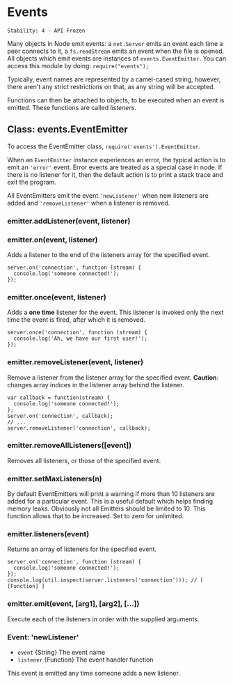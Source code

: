 # Events

    Stability: 4 - API Frozen

<!--type=module-->

Many objects in Node emit events: a `net.Server` emits an event each time
a peer connects to it, a `fs.readStream` emits an event when the file is
opened. All objects which emit events are instances of `events.EventEmitter`.
You can access this module by doing: `require("events");`

Typically, event names are represented by a camel-cased string, however,
there aren't any strict restrictions on that, as any string will be accepted.

Functions can then be attached to objects, to be executed when an event
is emitted. These functions are called _listeners_.


## Class: events.EventEmitter

To access the EventEmitter class, `require('events').EventEmitter`.

When an `EventEmitter` instance experiences an error, the typical action is
to emit an `'error'` event.  Error events are treated as a special case in node.
If there is no listener for it, then the default action is to print a stack
trace and exit the program.

All EventEmitters emit the event `'newListener'` when new listeners are
added and `'removeListener'` when a listener is removed.

### emitter.addListener(event, listener)
### emitter.on(event, listener)

Adds a listener to the end of the listeners array for the specified event.

    server.on('connection', function (stream) {
      console.log('someone connected!');
    });

### emitter.once(event, listener)

Adds a **one time** listener for the event. This listener is
invoked only the next time the event is fired, after which
it is removed.

    server.once('connection', function (stream) {
      console.log('Ah, we have our first user!');
    });

### emitter.removeListener(event, listener)

Remove a listener from the listener array for the specified event.
**Caution**: changes array indices in the listener array behind the listener.

    var callback = function(stream) {
      console.log('someone connected!');
    };
    server.on('connection', callback);
    // ...
    server.removeListener('connection', callback);


### emitter.removeAllListeners([event])

Removes all listeners, or those of the specified event.


### emitter.setMaxListeners(n)

By default EventEmitters will print a warning if more than 10 listeners are
added for a particular event. This is a useful default which helps finding memory leaks.
Obviously not all Emitters should be limited to 10. This function allows
that to be increased. Set to zero for unlimited.


### emitter.listeners(event)

Returns an array of listeners for the specified event.

    server.on('connection', function (stream) {
      console.log('someone connected!');
    });
    console.log(util.inspect(server.listeners('connection'))); // [ [Function] ]


### emitter.emit(event, [arg1], [arg2], [...])

Execute each of the listeners in order with the supplied arguments.

### Event: 'newListener'

* `event` {String} The event name
* `listener` {Function} The event handler function

This event is emitted any time someone adds a new listener.
